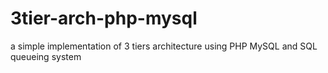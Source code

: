 # 3tier-arch-php-mysql
a simple implementation of 3 tiers architecture using PHP MySQL and SQL queueing system 
